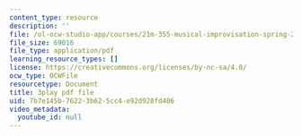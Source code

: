 ```yaml
---
content_type: resource
description: ''
file: /ol-ocw-studio-app/courses/21m-355-musical-improvisation-spring-2013/7b7e145b76223b625cc4e92d928fd406_w20MA5SLBfk.pdf
file_size: 69016
file_type: application/pdf
learning_resource_types: []
license: https://creativecommons.org/licenses/by-nc-sa/4.0/
ocw_type: OCWFile
resourcetype: Document
title: 3play pdf file
uid: 7b7e145b-7622-3b62-5cc4-e92d928fd406
video_metadata:
  youtube_id: null
---
```

